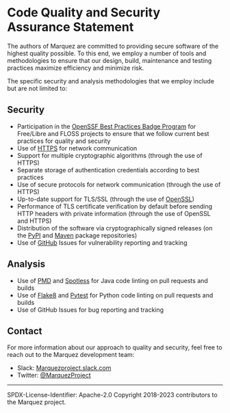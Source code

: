 # Code Quality and Security Assurance Statement

The authors of Marquez are committed to providing secure software of the highest quality possible. To this end, we employ a number of tools and methodologies to ensure that our design, build, maintenance and testing practices maximize efficiency and minimize risk.

The specific security and analysis methodologies that we employ include but are not limited to:

## Security

- Participation in the [OpenSSF Best Practices Badge Program](https://bestpractices.coreinfrastructure.org/en/projects/5106) for Free/Libre and FLOSS projects to ensure that we follow current best practices for quality and security
- Use of [HTTPS](https://en.wikipedia.org/wiki/HTTPS) for network communication
- Support for multiple cryptographic algorithms (through the use of HTTPS)
- Separate storage of authentication credentials according to best practices
- Use of secure protocols for network communication (through the use of HTTPS)
- Up-to-date support for TLS/SSL (through the use of [OpenSSL](https://www.openssl.org/))
- Performance of TLS certificate verification by default before sending HTTP headers with private information (through the use of OpenSSL and HTTPS)
- Distribution of the software via cryptographically signed releases (on the [PyPI](https://pypi.org/) and [Maven](https://mvnrepository.com/) package repositories)
- Use of [GitHub](https://github.com/) Issues for vulnerability reporting and tracking

## Analysis

- Use of [PMD](https://pmd.github.io/) and [Spotless](https://github.com/diffplug/spotless) for Java code linting on pull requests and builds
- Use of [Flake8](https://flake8.pycqa.org/en/latest/) and [Pytest](https://docs.pytest.org/en/7.2.x/) for Python code linting on pull requests and builds
- Use of GitHub Issues for bug reporting and tracking

## Contact

For more information about our approach to quality and security, feel free to reach out to the Marquez development team:

- Slack: [Marquezproject.slack.com](http://bit.ly/MarquezSlack)
- Twitter: [@MarquezProject](https://twitter.com/MarquezProject)

----
SPDX-License-Identifier: Apache-2.0
Copyright 2018-2023 contributors to the Marquez project.
